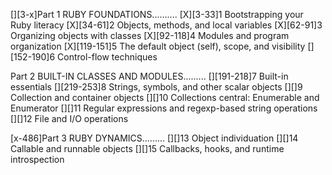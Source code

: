 [][3-x]Part 1 RUBY FOUNDATIONS..........
[X][3-33]1 Bootstrapping your Ruby literacy
[X][34-61]2 Objects, methods, and local variables 
[X][62-91]3 Organizing objects with classes
[X][92-118]4 Modules and program organization
[X][119-151]5 The default object (self), scope, and visibility
[][152-190]6 Control-flow techniques

Part 2 BUILT-IN CLASSES AND MODULES.........
[][191-218]7 Built-in essentials
[][219-253]8 Strings, symbols, and other scalar objects
[][]9 Collection and container objects
[][]10 Collections central: Enumerable and Enumerator
[][]11 Regular expressions and regexp-based string operations
[][]12 File and I/O operations

[x-486]Part 3 RUBY DYNAMICS.........
[][]13 Object individuation
[][]14 Callable and runnable objects
[][]15 Callbacks, hooks, and runtime introspection

